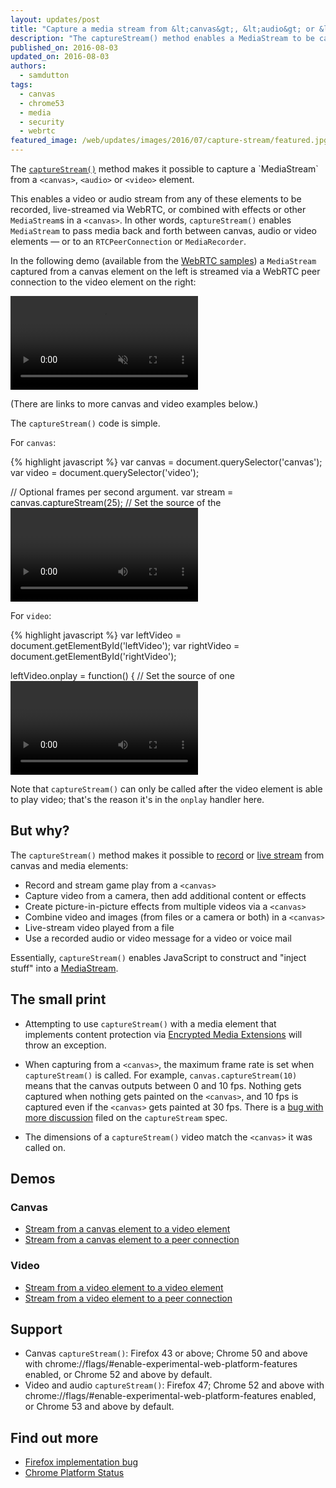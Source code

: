```yaml
---
layout: updates/post
title: "Capture a media stream from &lt;canvas&gt;, &lt;audio&gt; or &lt;video&gt;"
description: "The captureStream() method enables a MediaStream to be captured from a canvas, audio or video element, on Android and desktop."
published_on: 2016-08-03
updated_on: 2016-08-03
authors:
  - samdutton
tags:
  - canvas
  - chrome53
  - media
  - security
  - webrtc
featured_image: /web/updates/images/2016/07/capture-stream/featured.jpg
---
```


<style>
.screenshot-landscape {
 max-width: 60%;
}
.screenshot-portrait {
 max-width: 35%;
}
@media screen and (max-width: 500px) {
  img.screenshot {
    max-width: 100%;
  }
}
</style>

<p class="intro">The <a href="https://w3c.github.io/mediacapture-fromelement/#dfn-capturestream" title="W3C captureStream() spec"><code>captureStream()</code></a> method makes it possible to capture a `MediaStream` from a <code>&lt;canvas&gt;</code>, <code>&lt;audio&gt;</code> or <code>&lt;video&gt;</code> element.</p>

This enables a video or audio stream from any of these elements to be recorded, live-streamed via WebRTC, or combined with effects or other `MediaStream`s in a `<canvas>`. In other words, `captureStream()` enables `MediaStream` to pass media back and forth between canvas, audio or video elements — or to an `RTCPeerConnection` or `MediaRecorder`.

In the following demo (available from the [WebRTC samples](https://webrtc.github.io/samples/src/content/capture/canvas-pc/)) a `MediaStream` captured from a canvas element on the left is streamed via a WebRTC peer connection to the video element on the right:

<video autoplay loop muted>
  <source src="/web/updates/videos/2016/07/capture-stream/canvas-pc.webm" type="video/webm" />
  <source src="/web/updates/videos/2016/07/capture-stream/canvas-pc.mp4" type="video/mp4" />
  <p>Sorry! Your browser does not support the video element.</p>
</video>

(There are links to more canvas and video examples below.)

The `captureStream()` code is simple.

For `canvas`:

{% highlight javascript %}
var canvas = document.querySelector('canvas');
var video = document.querySelector('video');

// Optional frames per second argument.
var stream = canvas.captureStream(25);
// Set the source of the <video> element to be the stream from the <canvas>.
video.srcObject = stream;
{% endhighlight %}

For `video`:

{% highlight javascript %}
var leftVideo = document.getElementById('leftVideo');
var rightVideo = document.getElementById('rightVideo');

leftVideo.onplay = function() {
  // Set the source of one <video> element to be a stream from another.
  var stream = leftVideo.captureStream();
  rightVideo.srcObject = stream;
};
{% endhighlight %}

Note that `captureStream()` can only be called after the video element is able to play video; that's the reason it's in the `onplay` handler here.

## But why?

The `captureStream()` method makes it possible to [record](https://developers.google.com/web/updates/2016/01/mediarecorder) or [live stream](http://www.html5rocks.com/en/tutorials/webrtc/basics/) from canvas and media elements:

* Record and stream game play from a `<canvas>`
* Capture video from a camera, then add additional content or effects
* Create picture-in-picture effects from multiple videos via a `<canvas>`
* Combine video and images (from files or a camera or both) in a `<canvas>`
* Live-stream video played from a file
* Use a recorded audio or video message for a video or voice mail

Essentially, `captureStream()` enables JavaScript to construct and "inject stuff" into a [MediaStream](https://developer.mozilla.org/en/docs/Web/API/MediaStream).

## The small print

* Attempting to use `captureStream()` with a media element that implements content protection via [Encrypted Media Extensions](http://www.html5rocks.com/en/tutorials/eme/basics/) will throw an exception.

* When capturing from a `<canvas>`, the maximum frame rate is set when `captureStream()` is called. For example, `canvas.captureStream(10)` means that the canvas outputs between 0 and 10 fps. Nothing gets captured when nothing gets painted on the `<canvas>`, and 10 fps is captured even if the `<canvas>` gets painted at 30 fps. There is a [bug with more discussion](https://github.com/w3c/mediacapture-fromelement/issues/43) filed on the `captureStream` spec.

* The dimensions of a `captureStream()` video match the `<canvas>` it was called on.

## Demos

### Canvas
* [Stream from a canvas element to a video element](https://webrtc.github.io/samples/src/content/capture/canvas-video/)
* [Stream from a canvas element to a peer connection](https://webrtc.github.io/samples/src/content/capture/canvas-pc/)

### Video
* [Stream from a video element to a video element](https://webrtc.github.io/samples/src/content/capture/video-video/)
* [Stream from a video element to a peer connection](https://webrtc.github.io/samples/src/content/capture/video-pc/)

## Support
* Canvas `captureStream()`: Firefox 43 or above; Chrome 50 and above with  chrome://flags/#enable-experimental-web-platform-features enabled, or Chrome 52 and above by default.
* Video and audio `captureStream()`: Firefox 47; Chrome 52 and above with  chrome://flags/#enable-experimental-web-platform-features enabled, or Chrome 53 and above by default.

## Find out more
* [Firefox implementation bug](https://bugzilla.mozilla.org/show_bug.cgi?id=664918)
* [Chrome Platform Status](https://www.chromestatus.com/feature/5522768674160640)

